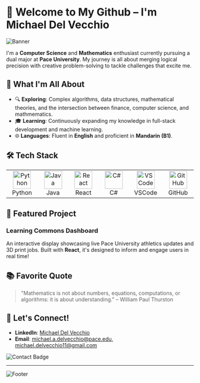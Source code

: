 # 👋 Welcome to My Github – I'm Michael Del Vecchio

![Banner](https://user-images.githubusercontent.com/YourUsername/banner.png)

I'm a **Computer Science** and **Mathematics** enthusiast currently pursuing a dual major at **Pace University**. My journey is all about merging logical precision with creative problem-solving to tackle challenges that excite me.

## 🔭 What I'm All About
- 🔍 **Exploring**: Complex algorithms, data structures, mathematical theories, and the intersection between finance, computer science, and mathmematics.
- 🎓 **Learning**: Continuously expanding my knowledge in full-stack development and machine learning.
- 🌐 **Languages**: Fluent in **English** and proficient in **Mandarin (B1)**.

## 🛠️ Tech Stack
<table>
  <tr>
    <td align="center" width="96">
      <img src="https://cdn.simpleicons.org/python" width="48" height="48" alt="Python" />
      <br>Python
    </td>
    <td align="center" width="96">
      <img src="https://cdn.simpleicons.org/java/007396" width="48" height="48" alt="Java" />
      <br>Java
    </td>
    <td align="center" width="96">
      <img src="https://cdn.simpleicons.org/react/61DAFB" width="48" height="48" alt="React" />
      <br>React
    </td>
    <td align="center" width="96">
      <img src="https://cdn.simpleicons.org/csharp/239120" width="48" height="48" alt="C#" />
      <br>C#
    </td>
    <td align="center" width="96">
      <img src="https://cdn.simpleicons.org/visualstudiocode/007ACC" width="48" height="48" alt="VSCode" />
      <br>VSCode
    </td>
    <td align="center" width="96">
      <img src="https://cdn.simpleicons.org/github/181717" width="48" height="48" alt="GitHub" />
      <br>GitHub
    </td>
  </tr>
</table>


## 🎨 Featured Project
### Learning Commons Dashboard 
An interactive display showcasing live Pace University athletics updates and 3D print jobs. Built with **React**, it's designed to inform and engage users in real time!

## 📚 Favorite Quote
> "Mathematics is not about numbers, equations, computations, or algorithms: it is about understanding." – William Paul Thurston

## 💬 Let's Connect!
- **LinkedIn**: [Michael Del Vecchio](www.linkedin.com/in/michael-del-vecchio-4b630b271)
- **Email**: michael.a.delvecchio@pace.edu, michael.delvecchio11@gmail.com

![Contact Badge](https://img.shields.io/badge/Let's%20Connect%20on%20LinkedIn-0A66C2?style=for-the-badge&logo=linkedin&logoColor=white)

---

![Footer](https://user-images.githubusercontent.com/Mikanical/footer.png) 

